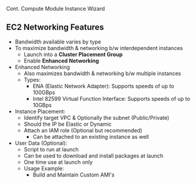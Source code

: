 Cont. Compute Module Instance Wizard

## EC2 Networking Features
- Bandwidth available varies by type
- To maximize bandwidth & networking b/w interdependent instances
	- Launch into a **Cluster Placement Group**
	- Enable **Enhanced Networking**
- Enhanced Networking
	- Also maximizes bandwidth & networking b/w multiple instances
	- Types:
		- ENA (Elastic Network Adapter): Supports speeds of up to 100GBps
		- Intel 82599 Virtual Function Interface: Supports speeds of up to 10GBps
- Instance Placement:
	- Identify target VPC & Optionally the subnet (Public/Private)
	- Should the IP be Elastic or Dynamic
	- Attach an IAM role (Optional but recommended)
		- Can be attached to an existing instance as well
- User Data (Optional):
	- Script to run at launch
	- Can be used to download and install packages at launch
	- One time use at launch only
	- Usage Example: 
		- Build and Maintain Custom AMI's 